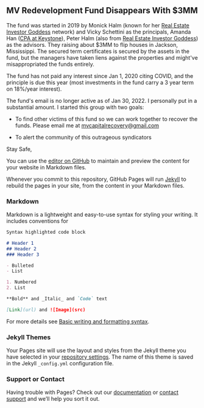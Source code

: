 ## MV Redevelopment Fund Disappears With $3MM


The fund was started in 2019 by Monick Halm (known for her [Real Estate Investor Goddess](https://www.realestateinvestorgoddesses.com/) network) and Vicky Schettini as the principals, Amanda Han ([CPA at Keystone](https://www.keystonecpa.com/About-Us)), Peter Halm (also from [Real Estate Investor Goddess](https://www.realestateinvestorgoddesses.com/)) as the advisors. They raising about $3MM to flip houses in Jackson, Mississippi. The secured term certificates is secured by the assets in the fund, but the managers have taken liens against the properties and might've misappropriated the funds entirely. 

The fund has not paid any interest since Jan 1, 2020 citing COVID, and the principle is due this year (most investments in the fund carry a 3 year term on 18%/year interest).

The fund's email is no longer active as of Jan 30, 2022. I personally put in a substantial amount. I started this group with two goals:

- To find other victims of this fund so we can work together to recover the funds. Please email me at mvcapitalrecovery@gmail.com

- To alert the community of this outrageous syndicators

Stay Safe,

You can use the [editor on GitHub](https://github.com/mvrecovery/Alert/edit/gh-pages/index.md) to maintain and preview the content for your website in Markdown files.

Whenever you commit to this repository, GitHub Pages will run [Jekyll](https://jekyllrb.com/) to rebuild the pages in your site, from the content in your Markdown files.

### Markdown

Markdown is a lightweight and easy-to-use syntax for styling your writing. It includes conventions for

```markdown
Syntax highlighted code block

# Header 1
## Header 2
### Header 3

- Bulleted
- List

1. Numbered
2. List

**Bold** and _Italic_ and `Code` text

[Link](url) and ![Image](src)
```

For more details see [Basic writing and formatting syntax](https://docs.github.com/en/github/writing-on-github/getting-started-with-writing-and-formatting-on-github/basic-writing-and-formatting-syntax).

### Jekyll Themes

Your Pages site will use the layout and styles from the Jekyll theme you have selected in your [repository settings](https://github.com/mvrecovery/Alert/settings/pages). The name of this theme is saved in the Jekyll `_config.yml` configuration file.

### Support or Contact

Having trouble with Pages? Check out our [documentation](https://docs.github.com/categories/github-pages-basics/) or [contact support](https://support.github.com/contact) and we’ll help you sort it out.
